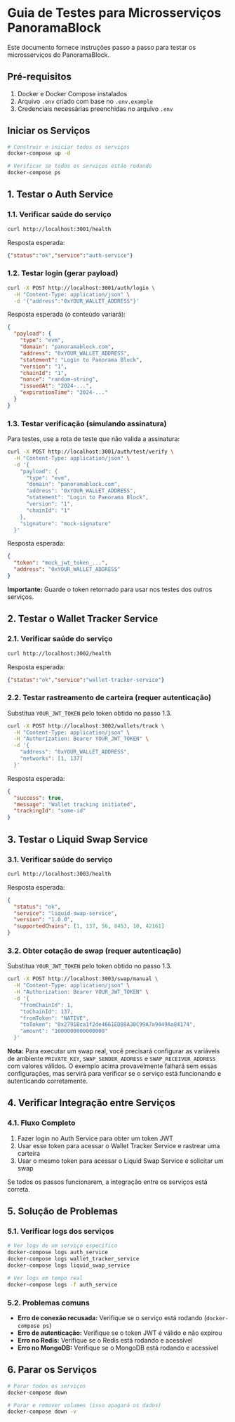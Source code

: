 # Guia de Testes para Microsserviços PanoramaBlock

Este documento fornece instruções passo a passo para testar os microsserviços do PanoramaBlock.

## Pré-requisitos

1. Docker e Docker Compose instalados
2. Arquivo `.env` criado com base no `.env.example`
3. Credenciais necessárias preenchidas no arquivo `.env`

## Iniciar os Serviços

```bash
# Construir e iniciar todos os serviços
docker-compose up -d

# Verificar se todos os serviços estão rodando
docker-compose ps
```

## 1. Testar o Auth Service

### 1.1. Verificar saúde do serviço

```bash
curl http://localhost:3001/health
```

Resposta esperada:
```json
{"status":"ok","service":"auth-service"}
```

### 1.2. Testar login (gerar payload)

```bash
curl -X POST http://localhost:3001/auth/login \
  -H "Content-Type: application/json" \
  -d '{"address":"0xYOUR_WALLET_ADDRESS"}'
```

Resposta esperada (o conteúdo variará):
```json
{
  "payload": {
    "type": "evm",
    "domain": "panoramablock.com",
    "address": "0xYOUR_WALLET_ADDRESS",
    "statement": "Login to Panorama Block",
    "version": "1",
    "chainId": "1",
    "nonce": "random-string",
    "issuedAt": "2024-...",
    "expirationTime": "2024-..."
  }
}
```

### 1.3. Testar verificação (simulando assinatura)

Para testes, use a rota de teste que não valida a assinatura:

```bash
curl -X POST http://localhost:3001/auth/test/verify \
  -H "Content-Type: application/json" \
  -d '{
    "payload": {
      "type": "evm",
      "domain": "panoramablock.com",
      "address": "0xYOUR_WALLET_ADDRESS",
      "statement": "Login to Panorama Block",
      "version": "1",
      "chainId": "1"
    },
    "signature": "mock-signature"
  }'
```

Resposta esperada:
```json
{
  "token": "mock_jwt_token_...",
  "address": "0xYOUR_WALLET_ADDRESS"
}
```

**Importante:** Guarde o token retornado para usar nos testes dos outros serviços.

## 2. Testar o Wallet Tracker Service

### 2.1. Verificar saúde do serviço

```bash
curl http://localhost:3002/health
```

Resposta esperada:
```json
{"status":"ok","service":"wallet-tracker-service"}
```

### 2.2. Testar rastreamento de carteira (requer autenticação)

Substitua `YOUR_JWT_TOKEN` pelo token obtido no passo 1.3.

```bash
curl -X POST http://localhost:3002/wallets/track \
  -H "Content-Type: application/json" \
  -H "Authorization: Bearer YOUR_JWT_TOKEN" \
  -d '{
    "address": "0xYOUR_WALLET_ADDRESS",
    "networks": [1, 137]
  }'
```

Resposta esperada:
```json
{
  "success": true,
  "message": "Wallet tracking initiated",
  "trackingId": "some-id"
}
```

## 3. Testar o Liquid Swap Service

### 3.1. Verificar saúde do serviço

```bash
curl http://localhost:3003/health
```

Resposta esperada:
```json
{
  "status": "ok",
  "service": "liquid-swap-service",
  "version": "1.0.0",
  "supportedChains": [1, 137, 56, 8453, 10, 42161]
}
```

### 3.2. Obter cotação de swap (requer autenticação)

Substitua `YOUR_JWT_TOKEN` pelo token obtido no passo 1.3.

```bash
curl -X POST http://localhost:3003/swap/manual \
  -H "Content-Type: application/json" \
  -H "Authorization: Bearer YOUR_JWT_TOKEN" \
  -d '{
    "fromChainId": 1,
    "toChainId": 137,
    "fromToken": "NATIVE",
    "toToken": "0x2791Bca1f2de4661ED88A30C99A7a9449Aa84174",
    "amount": "1000000000000000"
  }'
```

**Nota:** Para executar um swap real, você precisará configurar as variáveis de ambiente `PRIVATE_KEY`, `SWAP_SENDER_ADDRESS` e `SWAP_RECEIVER_ADDRESS` com valores válidos. O exemplo acima provavelmente falhará sem essas configurações, mas servirá para verificar se o serviço está funcionando e autenticando corretamente.

## 4. Verificar Integração entre Serviços

### 4.1. Fluxo Completo

1. Fazer login no Auth Service para obter um token JWT
2. Usar esse token para acessar o Wallet Tracker Service e rastrear uma carteira
3. Usar o mesmo token para acessar o Liquid Swap Service e solicitar um swap

Se todos os passos funcionarem, a integração entre os serviços está correta.

## 5. Solução de Problemas

### 5.1. Verificar logs dos serviços

```bash
# Ver logs de um serviço específico
docker-compose logs auth_service
docker-compose logs wallet_tracker_service
docker-compose logs liquid_swap_service

# Ver logs em tempo real
docker-compose logs -f auth_service
```

### 5.2. Problemas comuns

- **Erro de conexão recusada:** Verifique se o serviço está rodando (`docker-compose ps`)
- **Erro de autenticação:** Verifique se o token JWT é válido e não expirou
- **Erro no Redis:** Verifique se o Redis está rodando e acessível
- **Erro no MongoDB:** Verifique se o MongoDB está rodando e acessível

## 6. Parar os Serviços

```bash
# Parar todos os serviços
docker-compose down

# Parar e remover volumes (isso apagará os dados)
docker-compose down -v
``` 